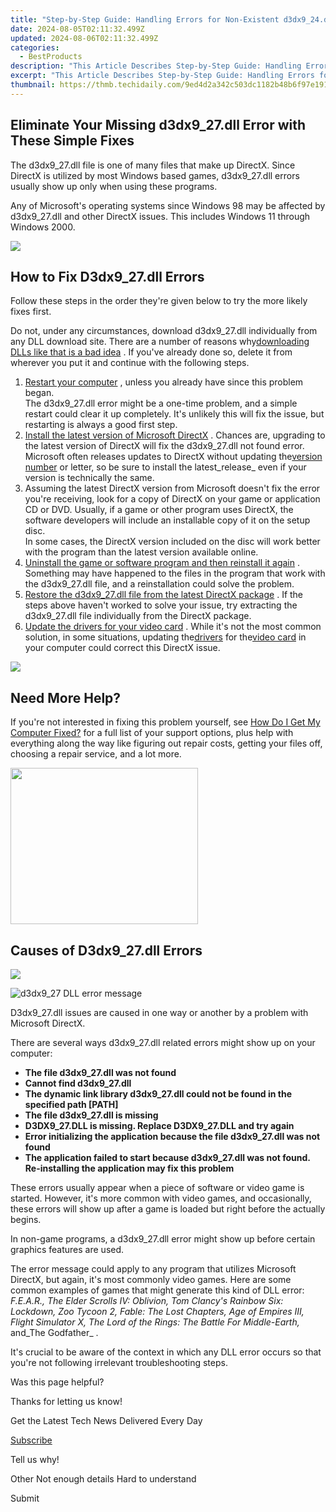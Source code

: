 ```yaml
---
title: "Step-by-Step Guide: Handling Errors for Non-Existent d3dx9_24.dll Files"
date: 2024-08-05T02:11:32.499Z
updated: 2024-08-06T02:11:32.499Z
categories:
  - BestProducts
description: "This Article Describes Step-by-Step Guide: Handling Errors for Non-Existent d3dx9_24.dll Files"
excerpt: "This Article Describes Step-by-Step Guide: Handling Errors for Non-Existent d3dx9_24.dll Files"
thumbnail: https://thmb.techidaily.com/9ed4d2a342c503dc1182b48b6f97e1914eb836100fe0df4621fadbbe35959f4b.jpg
---
```


## Eliminate Your Missing d3dx9_27.dll Error with These Simple Fixes
 The d3dx9\_27.dll file is one of many files that make up DirectX. Since DirectX is utilized by most Windows based games, d3dx9\_27.dll errors usually show up only when using these programs.

 Any of Microsoft's operating systems since Windows 98 may be affected by d3dx9\_27.dll and other DirectX issues. This includes Windows 11 through Windows 2000.

<!-- affiliate ads begin -->
<a href="https://store.iobit.com/order/checkout.php?PRODS=4596923&QTY=1&AFFILIATE=108875&CART=1"><img src="https://secure.avangate.com/images/merchant/184260348236f9554fe9375772ff966e/ascscan_468X60.png" border="0"></a>
<!-- affiliate ads end -->
## How to Fix D3dx9\_27.dll Errors

 Follow these steps in the order they're given below to try the more likely fixes first.

 Do not, under any circumstances, download d3dx9\_27.dll individually from any DLL download site. There are a number of reasons why[downloading DLLs like that is a bad idea](https://www.lifewire.com/important-reasons-not-to-download-dll-files-2624455) . If you've already done so, delete it from wherever you put it and continue with the following steps.

1. [Restart your computer](https://www.lifewire.com/how-to-reboot-a-computer-2624568) , unless you already have since this problem began.  
 The d3dx9\_27.dll error might be a one-time problem, and a simple restart could clear it up completely. It's unlikely this will fix the issue, but restarting is always a good first step.
2. [Install the latest version of Microsoft DirectX](https://www.lifewire.com/how-to-download-install-directx-2624489) . Chances are, upgrading to the latest version of DirectX will fix the d3dx9\_27.dll not found error.  
 Microsoft often releases updates to DirectX without updating the[version number](https://www.lifewire.com/version-number-2626043) or letter, so be sure to install the latest_release_ even if your version is technically the same.
3. Assuming the latest DirectX version from Microsoft doesn't fix the error you're receiving, look for a copy of DirectX on your game or application CD or DVD. Usually, if a game or other program uses DirectX, the software developers will include an installable copy of it on the setup disc.  
 In some cases, the DirectX version included on the disc will work better with the program than the latest version available online.
4. [Uninstall the game or software program and then reinstall it again](https://www.lifewire.com/what-is-the-proper-way-to-reinstall-a-software-program-2624478) . Something may have happened to the files in the program that work with the d3dx9\_27.dll file, and a reinstallation could solve the problem.
5. [Restore the d3dx9_27.dll file from the latest DirectX package](https://www.lifewire.com/how-to-restore-a-missing-directx-dll-file-2624516) . If the steps above haven't worked to solve your issue, try extracting the d3dx9\_27.dll file individually from the DirectX package.
6. [Update the drivers for your video card](https://www.lifewire.com/how-to-update-drivers-in-windows-2619214) . While it's not the most common solution, in some situations, updating the[drivers](https://www.lifewire.com/what-is-a-device-driver-2625796) for the[video card](https://www.lifewire.com/what-is-a-video-card-2618161) in your computer could correct this DirectX issue.

<!-- affiliate ads begin -->
<a href="https://store.massmailsoftware.com/order/checkout.php?PRODS=1300375&QTY=1&AFFILIATE=108875&CART=1"><img src="https://secure.avangate.com/images/merchant/dc87c13749315c7217cdc4ac692e704c/banera_for_partners-15_%281%29.jpg" border="0"></a>
<!-- affiliate ads end -->
## Need More Help?

 If you're not interested in fixing this problem yourself, see [How Do I Get My Computer Fixed?](https://www.lifewire.com/how-do-i-get-my-computer-fixed-2625167) for a full list of your support options, plus help with everything along the way like figuring out repair costs, getting your files off, choosing a repair service, and a lot more.

<!-- affiliate ads begin -->
<a href="https://boody-eco-wear.pxf.io/c/5597632/1567905/13846" target="_top" id="1567905"><img src="//a.impactradius-go.com/display-ad/13846-1567905" border="0" alt="" width="300" height="250"/></a><img height="0" width="0" src="https://imp.pxf.io/i/5597632/1567905/13846" style="position:absolute;visibility:hidden;" border="0" />
<!-- affiliate ads end -->
## Causes of D3dx9\_27.dll Errors

<!-- affiliate ads begin -->
<a href="https://store.movavi.com/affiliate.php?ACCOUNT=MOVAVI&AFFILIATE=108875&PATH=https%3A%2F%2Fwww.movavi.com%3FAFFILIATE%3D108875%26RESOURCE%3DMovavi%2BVideo%2BEditor%2Bbox"><img src="https://mcusercontent.com/0885a03ded3d480dca9287f12/images/6d3207fd-9f15-4c21-f0ad-59c68e6a7e2a.png" border="0"></a>
<!-- affiliate ads end -->
![d3dx9_27 DLL error message](https://www.lifewire.com/thmb/hYEvQWNJkz2u3e_fzd5kJf8ULvA=/1500x0/filters:no_upscale():max_bytes(150000):strip_icc():format(webp)/d3dx9_27-dll-error-message-59a02e0c03f4020011041a16.png)

 D3dx9\_27.dll issues are caused in one way or another by a problem with Microsoft DirectX.

 There are several ways d3dx9\_27.dll related errors might show up on your computer:

* **The file d3dx9\_27.dll was not found**
* **Cannot find d3dx9\_27.dll**
* **The dynamic link library d3dx9\_27.dll could not be found in the specified path \[PATH\]**
* **The file d3dx9\_27.dll is missing**
* **D3DX9\_27.DLL is missing. Replace D3DX9\_27.DLL and try again**
* **Error initializing the application because the file d3dx9\_27.dll was not found**
* **The application failed to start because d3dx9\_27.dll was not found. Re-installing the application may fix this problem**

 These errors usually appear when a piece of software or video game is started. However, it's more common with video games, and occasionally, these errors will show up after a game is loaded but right before the actually begins.

 In non-game programs, a d3dx9\_27.dll error might show up before certain graphics features are used.

 The error message could apply to any program that utilizes Microsoft DirectX, but again, it's most commonly video games. Here are some common examples of games that might generate this kind of DLL error: _F.E.A.R., The Elder Scrolls IV: Oblivion, Tom Clancy's Rainbow Six: Lockdown, Zoo Tycoon 2, Fable: The Lost Chapters, Age of Empires III, Flight Simulator X, The Lord of the Rings: The Battle For Middle-Earth,_ and_The Godfather_ .

 It's crucial to be aware of the context in which any DLL error occurs so that you're not following irrelevant troubleshooting steps.

Was this page helpful?

Thanks for letting us know!

 Get the Latest Tech News Delivered Every Day

[Subscribe](https://www.lifewire.com/#)

Tell us why!

 Other  Not enough details  Hard to understand

 Submit

<ins class="adsbygoogle"
     style="display:block"
     data-ad-format="autorelaxed"
     data-ad-client="ca-pub-7571918770474297"
     data-ad-slot="1223367746"></ins>



<ins class="adsbygoogle"
     style="display:block"
     data-ad-client="ca-pub-7571918770474297"
     data-ad-slot="8358498916"
     data-ad-format="auto"
     data-full-width-responsive="true"></ins>
